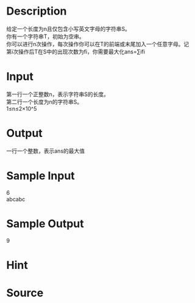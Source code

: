 
# Description

<div class="content"><div>给定一个长度为n且仅包含小写英文字母的字符串S。</div>
<div>你有一个字符串T，初始为空串。</div>
<div>你可以进行n次操作，每次操作你可以在T的前端或末尾加入一个任意字母。记</div>
<div>第i次操作后T在S中的出现次数为fi，你需要最大化ans=∑ifi</div>
<p></p></div>

# Input

<div class="content"><div>第一行一个正整数n，表示字符串S的长度。</div>
<div>第二行一个长度为n的字符串S。</div>
<div>1≤n≤2×10^5</div>
<p></p></div>

# Output

<div class="content"><div>一行一个整数，表示ans的最大值</div>
<p></p></div>

# Sample Input

<div class="content"><span class="sampledata">6<br/>
abcabc</span></div>

# Sample Output

<div class="content"><span class="sampledata">9</span></div>

# Hint

<div class="content"><p></p></div>

# Source

<div class="content"><p><a href="problemset.php?search="></a></p></div>

